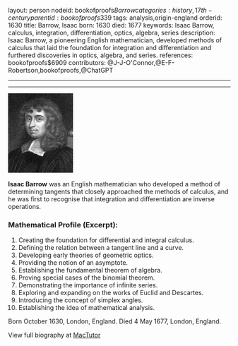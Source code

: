 layout: person
nodeid: bookofproofs$Barrow
categories: history,17th-century
parentid: bookofproofs$339
tags: analysis,origin-england
orderid: 1630
title: Barrow, Isaac
born: 1630
died: 1677
keywords: Isaac Barrow, calculus, integration, differentiation, optics, algebra, series
description: Isaac Barrow, a pioneering English mathematician, developed methods of calculus that laid the foundation for integration and differentiation and furthered discoveries in optics, algebra, and series.
references: bookofproofs$6909
contributors: @J-J-O'Connor,@E-F-Robertson,bookofproofs,@ChatGPT

---



---

![Barrow.jpg](https://github.com/bookofproofs/bookofproofs.github.io/blob/main/_sources/_assets/images/portraits/Barrow.jpg?raw=true)

**Isaac Barrow** was an English mathematician who developed a method of determining tangents that closely approached the methods of calculus, and he was first to recognise that integration and differentiation are inverse operations.

### Mathematical Profile (Excerpt):
1. Creating the foundation for differential and integral calculus.
2. Defining the relation between a tangent line and a curve.
3. Developing early theories of geometric optics.
4. Providing the notion of an asymptote.
5. Establishing the fundamental theorem of algebra.
6. Proving special cases of the binomial theorem.
7. Demonstrating the importance of infinite series.
8. Exploring and expanding on the works of Euclid and Descartes.
9. Introducing the concept of simplex angles.
10. Establishing the idea of mathematical analysis.

Born October 1630, London, England. Died 4 May 1677, London, England.

View full biography at [MacTutor](https://mathshistory.st-andrews.ac.uk/Biographies/Barrow/)
